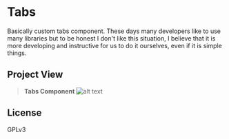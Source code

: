 # Tabs
Basically custom tabs component. These days many developers like to use many libraries but to be honest I don't like this situation, I believe that it is more developing and instructive for us to do it ourselves, even if it is simple things.
## Project View
> **Tabs Component**
![alt text](https://i.hizliresim.com/oyo9mmm.png)
## License
GPLv3